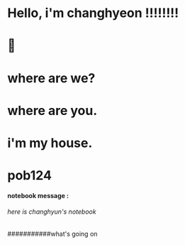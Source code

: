 

Hello, i'm changhyeon !!!!!!!!
=======
:pray:
=======
where are we?
=======
where are you.
=======
i'm my house.
=======

# pob124

#### notebook message :
###### here is changhyun's notebook

###########what's going on

